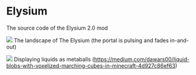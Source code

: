 # Elysium
The source code of the Elysium 2.0 mod

![](http://i.imgur.com/5TXF6TK.png)
The landscape of The Elysium (the portal is pulsing and fades in-and-out)

![](http://i.imgur.com/qRla3GS.png)
Displaying liquids as metaballs (https://medium.com/dawars00/liquid-blobs-with-voxelized-marching-cubes-in-minecraft-4d927c86ef63)
